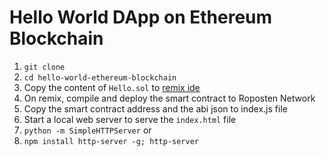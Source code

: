 # Hello World DApp on Ethereum Blockchain

1. `git clone`
2. `cd hello-world-ethereum-blockchain`
3. Copy the content of `Hello.sol` to [remix ide](http://remix.ethereum.org)
4. On remix, compile and deploy the smart contract to Roposten Network
5. Copy the smart contract address and the abi json to index.js file 
6. Start a local web server to serve the `index.html` file
7. `python -m SimpleHTTPServer` 
or
7. `npm install http-server -g; http-server`

